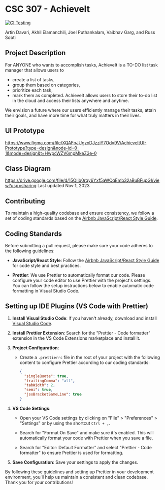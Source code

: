 # CSC 307 - AchieveIt

[![CI Testing](https://github.com/Arctic1ce/AchieveIt/actions/workflows/ci-testing.yml/badge.svg)](https://github.com/Arctic1ce/AchieveIt/actions/workflows/ci-testing.yml)

Artin Davari, Akhil Elamanchili, Joel Puthankalam, Vaibhav Garg, and Russ Sobti

## Project Description
For ANYONE  who wants to accomplish tasks, AchieveIt is a TO-DO list task manager that allows users to 
- create a list of tasks, 
- group them based on categories, 
- prioritize each task, 
- mark them as completed. 
AchieveIt allows users to store their to-do list in the cloud and access their lists anywhere and anytime. 

We envision a future where our users efficiently manage their tasks, attain their goals, and have more time for what truly matters in their lives. 

## UI Prototype
https://www.figma.com/file/XQAFpJUgzxDJzziY7Odv9V/AchieveItUI-Prototype?type=design&node-id=0-1&mode=design&t=HwpcWZV6mpMkeZ3e-0

## Class Diagram
https://drive.google.com/file/d/15OIib0rqy6Yxf5aWCqEmb32aBuBFupGI/view?usp=sharing
Last updated Nov 1, 2023

## Contributing

To maintain a high-quality codebase and ensure consistency, we follow a set of coding standards based on the [Airbnb JavaScript/React Style Guide](https://airbnb.io/javascript/react/).

## Coding Standards

Before submitting a pull request, please make sure your code adheres to the following guidelines:

- **JavaScript/React Style**: Follow the [Airbnb JavaScript/React Style Guide](https://airbnb.io/javascript/react/) for code style and best practices.

- **Prettier**: We use Prettier to automatically format our code. Please configure your code editor to use Prettier with the project's settings. You can follow the setup instructions below to enable automatic code formatting in Visual Studio Code.

## Setting up IDE Plugins (VS Code with Prettier)

1. **Install Visual Studio Code**: If you haven't already, download and install [Visual Studio Code](https://code.visualstudio.com/).

2. **Install Prettier Extension**: Search for the "Prettier - Code formatter" extension in the VS Code Extensions marketplace and install it.

3. **Project Configuration**:

   - Create a `.prettierrc` file in the root of your project with the following content to configure Prettier according to our coding standards:

     ```json
     {
       "singleQuote": true,
       "trailingComma": "all",
       "tabWidth": 2,
       "semi": true,
       "jsxBracketSameLine": true
     }
     ```

4. **VS Code Settings**:

   - Open your VS Code settings by clicking on "File" > "Preferences" > "Settings" or by using the shortcut `Ctrl + ,`.

   - Search for "Format On Save" and make sure it's enabled. This will automatically format your code with Prettier when you save a file.

   - Search for "Editor: Default Formatter" and select "Prettier - Code formatter" to ensure Prettier is used for formatting.

5. **Save Configuration**: Save your settings to apply the changes.

By following these guidelines and setting up Prettier in your development environment, you'll help us maintain a consistent and clean codebase. Thank you for your contributions!
